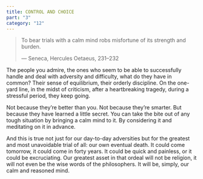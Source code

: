 ```yaml
---
title: CONTROL AND CHOICE
part: "3"
category: "12"
---
```


> To bear trials with a calm mind
> robs misfortune of its strength and burden.
>
> — Seneca, Hercules Oetaeus, 231–232

The people you admire, the ones who seem to be able to successfully handle and deal with adversity and difficulty, what do they have in common? Their sense of equilibrium, their orderly discipline. On the one-yard line, in the midst of criticism, after a heartbreaking tragedy, during a stressful period, they keep going.

Not because they’re better than you. Not because they’re smarter. But because they have learned a little secret. You can take the bite out of any tough situation by bringing a calm mind to it. By considering it and meditating on it in advance.

And this is true not just for our day-to-day adversities but for the greatest and most unavoidable trial of all: our own eventual death. It could come tomorrow, it could come in forty years. It could be quick and painless, or it could be excruciating. Our greatest asset in that ordeal will not be religion, it will not even be the wise words of the philosophers. It will be, simply, our calm and reasoned mind.
